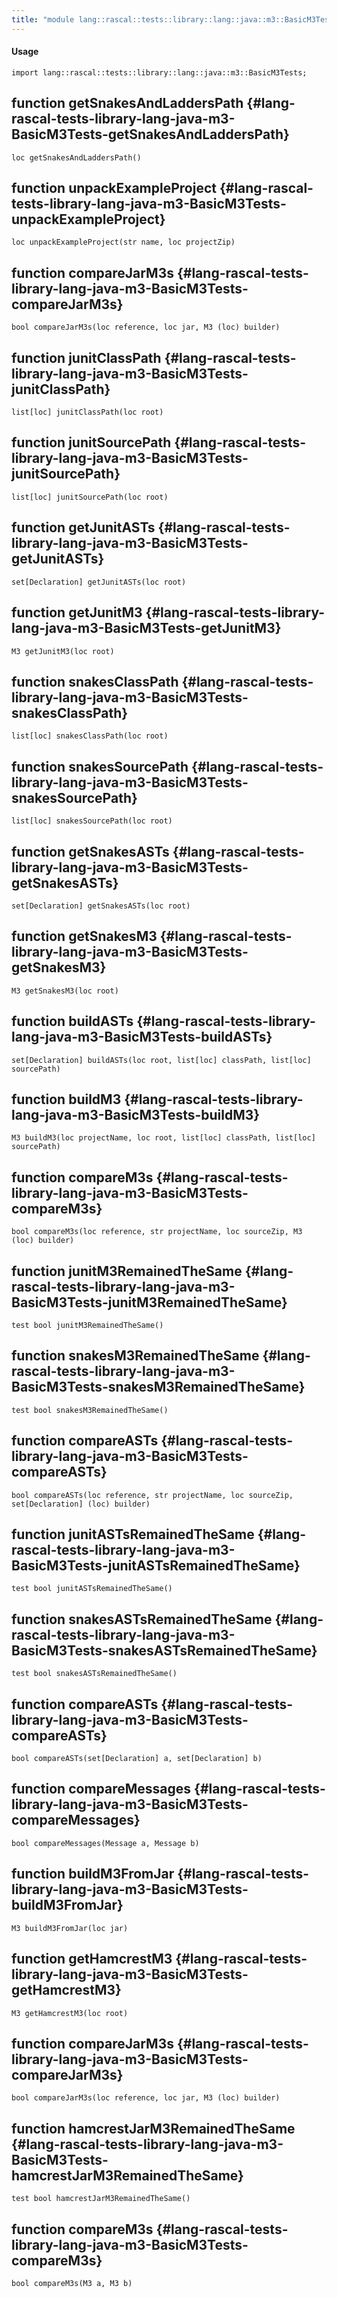 ```yaml
---
title: "module lang::rascal::tests::library::lang::java::m3::BasicM3Tests"
---
```


#### Usage

`import lang::rascal::tests::library::lang::java::m3::BasicM3Tests;`


## function getSnakesAndLaddersPath {#lang-rascal-tests-library-lang-java-m3-BasicM3Tests-getSnakesAndLaddersPath}

```rascal
loc getSnakesAndLaddersPath()

```

## function unpackExampleProject {#lang-rascal-tests-library-lang-java-m3-BasicM3Tests-unpackExampleProject}

```rascal
loc unpackExampleProject(str name, loc projectZip)

```

## function compareJarM3s {#lang-rascal-tests-library-lang-java-m3-BasicM3Tests-compareJarM3s}

```rascal
bool compareJarM3s(loc reference, loc jar, M3 (loc) builder)

```

## function junitClassPath {#lang-rascal-tests-library-lang-java-m3-BasicM3Tests-junitClassPath}

```rascal
list[loc] junitClassPath(loc root)

```

## function junitSourcePath {#lang-rascal-tests-library-lang-java-m3-BasicM3Tests-junitSourcePath}

```rascal
list[loc] junitSourcePath(loc root)

```

## function getJunitASTs {#lang-rascal-tests-library-lang-java-m3-BasicM3Tests-getJunitASTs}

```rascal
set[Declaration] getJunitASTs(loc root)

```

## function getJunitM3 {#lang-rascal-tests-library-lang-java-m3-BasicM3Tests-getJunitM3}

```rascal
M3 getJunitM3(loc root)

```

## function snakesClassPath {#lang-rascal-tests-library-lang-java-m3-BasicM3Tests-snakesClassPath}

```rascal
list[loc] snakesClassPath(loc root)

```

## function snakesSourcePath {#lang-rascal-tests-library-lang-java-m3-BasicM3Tests-snakesSourcePath}

```rascal
list[loc] snakesSourcePath(loc root)

```

## function getSnakesASTs {#lang-rascal-tests-library-lang-java-m3-BasicM3Tests-getSnakesASTs}

```rascal
set[Declaration] getSnakesASTs(loc root)

```

## function getSnakesM3 {#lang-rascal-tests-library-lang-java-m3-BasicM3Tests-getSnakesM3}

```rascal
M3 getSnakesM3(loc root)

```

## function buildASTs {#lang-rascal-tests-library-lang-java-m3-BasicM3Tests-buildASTs}

```rascal
set[Declaration] buildASTs(loc root, list[loc] classPath, list[loc] sourcePath)

```

## function buildM3 {#lang-rascal-tests-library-lang-java-m3-BasicM3Tests-buildM3}

```rascal
M3 buildM3(loc projectName, loc root, list[loc] classPath, list[loc] sourcePath)

```

## function compareM3s {#lang-rascal-tests-library-lang-java-m3-BasicM3Tests-compareM3s}

```rascal
bool compareM3s(loc reference, str projectName, loc sourceZip, M3 (loc) builder)

```

## function junitM3RemainedTheSame {#lang-rascal-tests-library-lang-java-m3-BasicM3Tests-junitM3RemainedTheSame}

```rascal
test bool junitM3RemainedTheSame()

```

## function snakesM3RemainedTheSame {#lang-rascal-tests-library-lang-java-m3-BasicM3Tests-snakesM3RemainedTheSame}

```rascal
test bool snakesM3RemainedTheSame()

```

## function compareASTs {#lang-rascal-tests-library-lang-java-m3-BasicM3Tests-compareASTs}

```rascal
bool compareASTs(loc reference, str projectName, loc sourceZip, set[Declaration] (loc) builder)

```

## function junitASTsRemainedTheSame {#lang-rascal-tests-library-lang-java-m3-BasicM3Tests-junitASTsRemainedTheSame}

```rascal
test bool junitASTsRemainedTheSame()

```

## function snakesASTsRemainedTheSame {#lang-rascal-tests-library-lang-java-m3-BasicM3Tests-snakesASTsRemainedTheSame}

```rascal
test bool snakesASTsRemainedTheSame()

```

## function compareASTs {#lang-rascal-tests-library-lang-java-m3-BasicM3Tests-compareASTs}

```rascal
bool compareASTs(set[Declaration] a, set[Declaration] b)

```

## function compareMessages {#lang-rascal-tests-library-lang-java-m3-BasicM3Tests-compareMessages}

```rascal
bool compareMessages(Message a, Message b)

```

## function buildM3FromJar {#lang-rascal-tests-library-lang-java-m3-BasicM3Tests-buildM3FromJar}

```rascal
M3 buildM3FromJar(loc jar)

```

## function getHamcrestM3 {#lang-rascal-tests-library-lang-java-m3-BasicM3Tests-getHamcrestM3}

```rascal
M3 getHamcrestM3(loc root)

```

## function compareJarM3s {#lang-rascal-tests-library-lang-java-m3-BasicM3Tests-compareJarM3s}

```rascal
bool compareJarM3s(loc reference, loc jar, M3 (loc) builder)

```

## function hamcrestJarM3RemainedTheSame {#lang-rascal-tests-library-lang-java-m3-BasicM3Tests-hamcrestJarM3RemainedTheSame}

```rascal
test bool hamcrestJarM3RemainedTheSame()

```

## function compareM3s {#lang-rascal-tests-library-lang-java-m3-BasicM3Tests-compareM3s}

```rascal
bool compareM3s(M3 a, M3 b)

```

